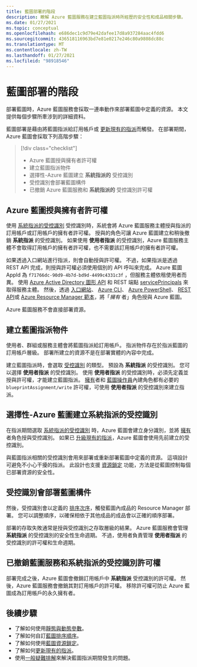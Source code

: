 ```yaml
---
title: 藍圖部署的階段
description: 瞭解 Azure 藍圖服務在建立藍圖指派時所經歷的安全性和成品相關步驟。
ms.date: 01/27/2021
ms.topic: conceptual
ms.openlocfilehash: e686dec1c9d79e42dafee17d8a937284aac4fdd6
ms.sourcegitcommit: 436518116963bd7e81e0217e246c80a9808dc88c
ms.translationtype: MT
ms.contentlocale: zh-TW
ms.lasthandoff: 01/27/2021
ms.locfileid: "98918546"
---
```

# <a name="stages-of-a-blueprint-deployment"></a>藍圖部署的階段

部署藍圖時，Azure 藍圖服務會採取一連串動作來部署藍圖中定義的資源。 本文提供每個步驟所牽涉到的詳細資料。

藍圖部署是藉由將藍圖指派給訂用帳戶或 [更新現有的指派](../how-to/update-existing-assignments.md)而觸發。 在部署期間，Azure 藍圖會採取下列高階步驟：

> [!div class="checklist"]
> - Azure 藍圖授與擁有者許可權
> - 建立藍圖指派物件
> - 選擇性-Azure 藍圖建立 **系統指派的** 受控識別
> - 受控識別會部署藍圖構件
> - 已撤銷 Azure 藍圖服務和 **系統指派的** 受控識別許可權

## <a name="azure-blueprints-granted-owner-rights"></a>Azure 藍圖授與擁有者許可權

使用 [系統指派的受控識別](../../../active-directory/managed-identities-azure-resources/overview.md) 受控識別時，系統會將 Azure 藍圖服務主體授與指派的訂用帳戶或訂用帳戶的擁有者許可權。 授與的角色可讓 Azure 藍圖建立和稍後撤銷 **系統指派** 的受控識別。 如果使用 **使用者指派** 的受控識別，Azure 藍圖服務主體不會取得訂用帳戶的擁有者許可權，也不需要該訂用帳戶的擁有者許可權。

如果透過入口網站進行指派，則會自動授與許可權。 不過，如果指派是透過 REST API 完成，則授與許可權必須使用個別的 API 呼叫來完成。 Azure 藍圖 AppId 為 `f71766dc-90d9-4b7d-bd9d-4499c4331c3f` ，但服務主體依租使用者而異。 使用 [Azure Active Directory 圖形 API](../../../active-directory/develop/active-directory-graph-api.md) 和 REST 端點 [servicePrincipals](/graph/api/resources/serviceprincipal) 來取得服務主體。 然後，透過 [入口網站](../../../role-based-access-control/role-assignments-portal.md)、 [Azure CLI](../../../role-based-access-control/role-assignments-cli.md)、 [Azure PowerShell](../../../role-based-access-control/role-assignments-powershell.md)、 [REST API](../../../role-based-access-control/role-assignments-rest.md)或 [Azure Resource Manager 範本](../../../role-based-access-control/role-assignments-template.md)，將「_擁有_ 者」角色授與 Azure 藍圖。

Azure 藍圖服務不會直接部署資源。

## <a name="the-blueprint-assignment-object-is-created"></a>建立藍圖指派物件

使用者、群組或服務主體會將藍圖指派給訂用帳戶。 指派物件存在於指派藍圖的訂用帳戶層級。 部署所建立的資源不是在部署實體的內容中完成。

建立藍圖指派時，會選取 [受控識別](../../../active-directory/managed-identities-azure-resources/overview.md) 的類型。 預設為 **系統指派** 的受控識別。 您可以選擇 **使用者指派** 的受控識別。 使用 **使用者指派** 的受控識別時，必須先定義並授與許可權，才能建立藍圖指派。 [擁有](../../../role-based-access-control/built-in-roles.md#owner)者和 [藍圖操作員](../../../role-based-access-control/built-in-roles.md#blueprint-operator)內建角色都有必要的 `blueprintAssignment/write` 許可權，可使用 **使用者指派** 的受控識別來建立指派。

## <a name="optional---azure-blueprints-creates-system-assigned-managed-identity"></a>選擇性-Azure 藍圖建立系統指派的受控識別

在指派期間選取 [系統指派的受控識別](../../../active-directory/managed-identities-azure-resources/overview.md) 時，Azure 藍圖會建立身分識別，並將 [擁有](../../../role-based-access-control/built-in-roles.md#owner) 者角色授與受控識別。 如果已 [升級現有的指派](../how-to/update-existing-assignments.md)，Azure 藍圖會使用先前建立的受控識別。

與藍圖指派相關的受控識別會用來部署或重新部署藍圖中定義的資源。 這項設計可避免不小心干擾的指派。
此設計也支援 [資源鎖定](./resource-locking.md) 功能，方法是從藍圖控制每個已部署資源的安全性。

## <a name="the-managed-identity-deploys-blueprint-artifacts"></a>受控識別會部署藍圖構件

然後，受控識別會以定義的 [排序次序](./sequencing-order.md)，觸發藍圖內成品的 Resource Manager 部署。 您可以調整順序，以確保相依于其他成品的成品會以正確的順序部署。

部署的存取失敗通常是授與受控識別之存取層級的結果。 Azure 藍圖服務會管理 **系統指派** 的受控識別的安全性生命週期。 不過，使用者負責管理 **使用者指派** 的受控識別的許可權和生命週期。

## <a name="blueprint-service-and-system-assigned-managed-identity-rights-are-revoked"></a>已撤銷藍圖服務和系統指派的受控識別許可權

部署完成之後，Azure 藍圖會撤銷訂用帳戶中 **系統指派** 受控識別的許可權。 然後，Azure 藍圖服務會撤銷其對訂用帳戶的許可權。 移除許可權可防止 Azure 藍圖成為訂用帳戶的永久擁有者。

## <a name="next-steps"></a>後續步驟

- 了解如何使用[靜態與動態參數](./parameters.md)。
- 了解如何自訂[藍圖排序順序](./sequencing-order.md)。
- 了解如何使用[藍圖資源鎖定](./resource-locking.md)。
- 了解如何[更新現有的指派](../how-to/update-existing-assignments.md)。
- 使用[一般疑難排解](../troubleshoot/general.md)來解決藍圖指派期間發生的問題。
